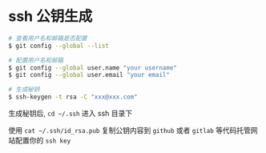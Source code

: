 # ssh 公钥生成

```sh
# 查看用户名和邮箱是否配置
$ git config --global --list

# 配置用户名和邮箱
$ git config --global user.name "your username"
$ git config --global user.email "your email"

# 生成秘钥
$ ssh-keygen -t rsa -C "xxx@xxx.com"
```

生成秘钥后, `cd ~/.ssh` 进入 ssh 目录下

使用 `cat ~/.ssh/id_rsa.pub` 复制公钥内容到 `github` 或者 `gitlab` 等代码托管网站配置你的 `ssh key`

